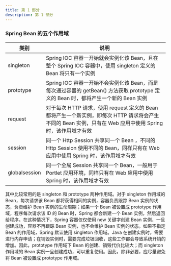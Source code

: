 ```yaml
---
title: 第 1 部分
description: 第 1 部分
---
```


### Spring Bean 的五个作用域

| 类别          | 说明                                                                                                                                                       |
| ------------- | ---------------------------------------------------------------------------------------------------------------------------------------------------------- |
| singleton     | Spring IOC 容器一开始就会实例化该 Bean，且在整个 Spring IOC 容器中，使用 singleton 定义的 Bean 将只有一个实例                                              |
| prototype     | Spring IOC 容器一开始不会实例化该 Bean，而是每次通过容器的 getBean() 方法获取 prototype 定义的 Bean 时，都将产生一个新的 Bean 实例                         |
| request       | 对于每次 HTTP 请求，使用 request 定义的 Bean 都将产生一个新实例，即每次 HTTP 请求将会产生不同的 Bean 实例，只有在 Web 应用中使用 Spring 时，该作用域才有效 |
| session       | 同一个 Http Session 共享同一个 Bean ，不同的 Http Session 使用不同的 Bean，同样只有在 Web 应用中使用 Spring 时，该作用域才有效                             |
| globalsession | 同一个全局 Session 共享同一个 Bean，一般用于 Portlet 应用环境，同样只有在 Web 应用中使用 Spring 时，该作用域才有效                                         |

其中比较常用的是 singleton 和 prototype 两种作用域。对于 singleton 作用域的 Bean，每次请求该 Bean 都将获得相同的实例，容器负责跟踪 Bean 实例的状态，负责维护 Bean 实例的生命周期；如果一个 Bean 被设置成 prototype 作用域，程序每次请求该 ID 的 Bean 时，Spring 都会新建一个 Bean 实例，然后返回给程序。在这种情况下，Spring 容器仅仅使用 new 关键字创建 Bean 实例，一旦创建成功，容器不再跟踪 Bean 实例，也不会维护 Bean 实例的状态。如果不指定 Bean 的作用域，Spring 默认使用 singleton 作用域。Java 在创建实例时，需要进行内存申请；在销毁实例时，需要完成垃圾回收，这些工作都会导致系统开销的增加。因此，prototype 作用域下 Bean 的创建、销毁代价比较大；而 singleton 作用域的 Bean 实例一旦创建成功，可以重复使用。因此，除非必要，应尽量避免将 Bean 被设置成 prototype 作用域。

